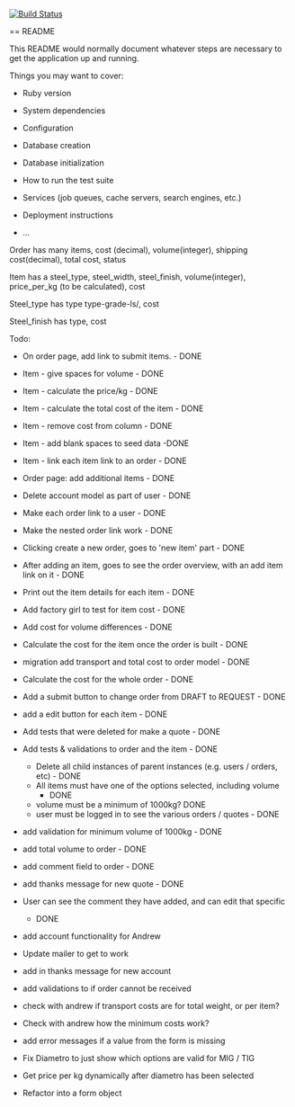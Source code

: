 [![Build Status](https://travis-ci.org/eilw/pland.svg?branch=master)](https://travis-ci.org/eilw/pland)

== README

This README would normally document whatever steps are necessary to get the
application up and running.

Things you may want to cover:

* Ruby version

* System dependencies

* Configuration

* Database creation

* Database initialization

* How to run the test suite

* Services (job queues, cache servers, search engines, etc.)

* Deployment instructions

* ...




Order has many items, cost (decimal), volume(integer), shipping cost(decimal), total cost, status

Item has a steel_type, steel_width, steel_finish, volume(integer), price_per_kg (to be calculated), cost

Steel_type has type type-grade-ls/, cost

Steel_finish has type, cost

Todo:
- On order page, add link to submit items. - DONE
- Item - give spaces for volume - DONE
- Item - calculate the price/kg - DONE
- Item - calculate the total cost of the item - DONE
- Item - remove cost from column - DONE
- Item - add blank spaces to seed data -DONE
- Item - link each item link to an order - DONE
- Order page: add additional items - DONE
- Delete account model as part of user - DONE
- Make each order link to a user - DONE
- Make the nested order link work - DONE
- Clicking create a new order, goes to 'new item' part - DONE
- After adding an item, goes to see the order overview, with an add item link on it - DONE
- Print out the item details for each item - DONE
- Add factory girl to test for item cost - DONE
- Add cost for volume differences - DONE
- Calculate the cost for the item once the order is built - DONE
- migration add transport and total cost to order model - DONE
- Calculate the cost for the whole order - DONE
- Add a submit button to change order from DRAFT to REQUEST - DONE
- add a edit button for each item - DONE
- Add tests that were deleted for make a quote - DONE
- Add tests & validations to order and the item - DONE
  - Delete all child instances of parent instances (e.g. users / orders,
    etc) - DONE
  - All items must have one of the options selected, including volume
    - DONE
  - volume must be a minimum of 1000kg? DONE
  - user must be logged in to see the various orders / quotes - DONE
- add validation for minimum volume of 1000kg - DONE
- add total volume to order - DONE
- add comment field to order - DONE
- add thanks message for new quote - DONE
- User can see the comment they have added, and can edit that specific
  - DONE

- add account functionality for Andrew
- Update mailer to get to work
- add in thanks message for new account 
- add validations to if order cannot be received
- check with andrew if transport costs are for total weight, or per
  item?
- Check with andrew how the minimum costs work?
- add error messages if a value from the form is missing
- Fix Diametro to just show which options are valid for MIG / TIG
- Get price per kg dynamically after diametro has been selected
- Refactor into a form object
